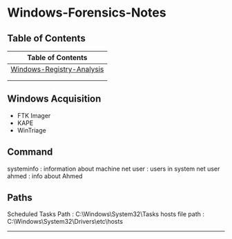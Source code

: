 # Windows-Forensics-Notes

## Table of Contents

| Table of Contents |
| -------------------- |
| [Windows-Registry-Analysis](https://github.com/ahmed-kamal-el-maghraby/Windows-Forensics-Notes/blob/main/Windows-Registry-Analysis.md) | 
|  |
|  |


## Windows Acquisition

+ FTK Imager
+ KAPE
+ WinTriage

## Command

systeminfo : information about machine
net user : users in system
net user ahmed : info about Ahmed


## Paths
Scheduled Tasks Path : C:\Windows\System32\Tasks
hosts file path : C:\Windows\System32\Drivers\etc\hosts

---------------------------------
